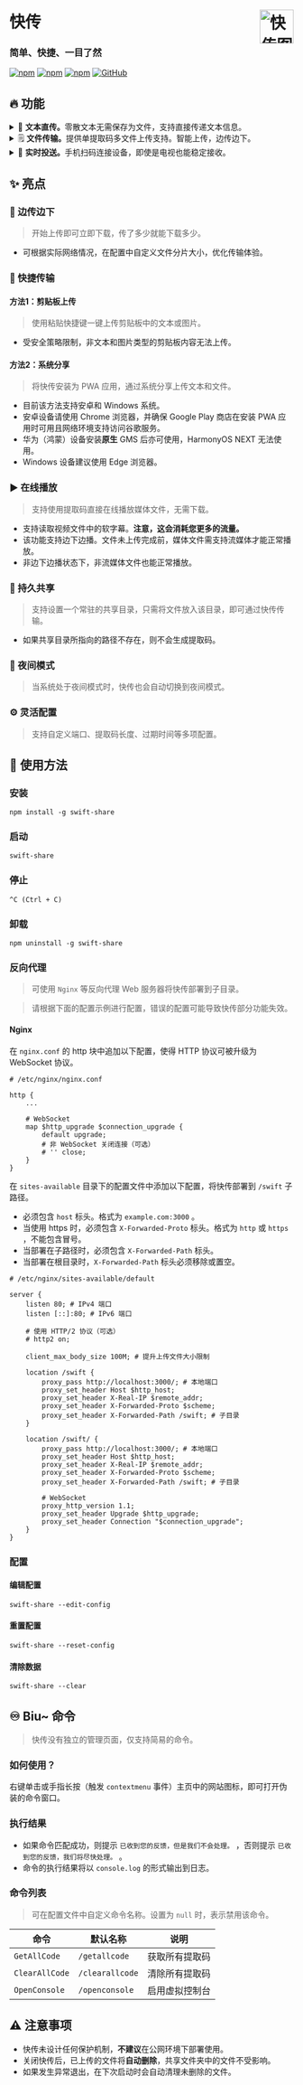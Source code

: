 # 快传<img align="right" alt="快传图标" src="https://github.com/NXY666/swift-share/assets/62371554/cda94cf6-9944-4706-8f5f-6199e6b5816e" title="快传" width="60"/>

### 简单、快捷、一目了然

[![npm](https://img.shields.io/npm/v/swift-share?style=flat-square)](https://www.npmjs.com/package/swift-share)
[![npm](https://img.shields.io/npm/dt/swift-share?style=flat-square)](https://www.npmjs.com/package/swift-share)
[![npm](https://img.shields.io/npm/unpacked-size/swift-share?style=flat-square)](https://www.npmjs.com/package/swift-share)
[![GitHub](https://img.shields.io/github/license/NXY666/swift-share?style=flat-square)](https://github.com/NXY666/swift-share/blob/master/LICENSE)

## 🔥 功能

<!--suppress HtmlDeprecatedAttribute -->
<details>
<summary>💬 <b>文本直传。</b>零散文本无需保存为文件，支持直接传递文本信息。</summary>
<p align="center">
  <img alt="网页截图（文本）" src="https://github.com/NXY666/swift-share/assets/62371554/2ee44445-9bd6-4811-abcd-4c44f8bbde8d" width="400"/>
</p>
</details>
<details>
<summary>🗒️ <b>文件传输。</b>提供单提取码多文件上传支持。智能上传，边传边下。</summary>
<p align="center">
  <img alt="网页截图（文件）" src="https://github.com/NXY666/swift-share/assets/62371554/be027f6f-95b6-44cb-81a6-12f3ccf5e991" width="400"/>
</p>
</details>
<details>
<summary>📨 <b>实时投送。</b>手机扫码连接设备，即使是电视也能稳定接收。</summary>
<p align="center">
  <img alt="网页截图（投送）" src="https://github.com/NXY666/swift-share/assets/62371554/a4f319c2-6f37-453b-86f8-0b2adcf611d6" width="400"/>
</p>
</details>

## ✨ 亮点

### 🔀 边传边下

> 开始上传即可立即下载，传了多少就能下载多少。

* 可根据实际网络情况，在配置中自定义文件分片大小，优化传输体验。

### 🛜 快捷传输

#### 方法1：剪贴板上传

> 使用粘贴快捷键一键上传剪贴板中的文本或图片。

* 受安全策略限制，非文本和图片类型的剪贴板内容无法上传。

#### 方法2：系统分享

> 将快传安装为 PWA 应用，通过系统分享上传文本和文件。

* 目前该方法支持安卓和 Windows 系统。
* 安卓设备请使用 Chrome 浏览器，并确保 Google Play 商店在安装 PWA 应用时可用且网络环境支持访问谷歌服务。
* 华为（鸿蒙）设备安装**原生** GMS 后亦可使用，HarmonyOS NEXT 无法使用。
* Windows 设备建议使用 Edge 浏览器。

### ▶️ 在线播放

> 支持使用提取码直接在线播放媒体文件，无需下载。

* 支持读取视频文件中的软字幕。**注意，这会消耗您更多的流量。**
* 该功能支持边下边播。文件未上传完成前，媒体文件需支持流媒体才能正常播放。
* 非边下边播状态下，非流媒体文件也能正常播放。

### 💼 持久共享

> 支持设置一个常驻的共享目录，只需将文件放入该目录，即可通过快传传输。

* 如果共享目录所指向的路径不存在，则不会生成提取码。

### 🌠 夜间模式

> 当系统处于夜间模式时，快传也会自动切换到夜间模式。

### ⚙️ 灵活配置

> 支持自定义端口、提取码长度、过期时间等多项配置。

## 👀 使用方法

### 安装

```shell
npm install -g swift-share
```

### 启动

```shell
swift-share
```

### 停止

```
^C (Ctrl + C)
```

### 卸载

```shell
npm uninstall -g swift-share
```

### 反向代理

> 可使用 `Nginx` 等反向代理 Web 服务器将快传部署到子目录。

> 请根据下面的配置示例进行配置，错误的配置可能导致快传部分功能失效。

#### Nginx

在 `nginx.conf` 的 http 块中追加以下配置，使得 HTTP 协议可被升级为 WebSocket 协议。

```nginx
# /etc/nginx/nginx.conf

http {
    ...

    # WebSocket
    map $http_upgrade $connection_upgrade {
        default upgrade;
        # 非 WebSocket 关闭连接（可选）
        # '' close;
    }
}
```

在 `sites-available` 目录下的配置文件中添加以下配置，将快传部署到 `/swift` 子路径。

* 必须包含 `host` 标头。格式为 `example.com:3000` 。
* 当使用 https 时，必须包含 `X-Forwarded-Proto` 标头。格式为 `http` 或 `https` ，不能包含冒号。
* 当部署在子路径时，必须包含 `X-Forwarded-Path` 标头。
* 当部署在根目录时，`X-Forwarded-Path` 标头必须移除或置空。

```nginx
# /etc/nginx/sites-available/default

server {
    listen 80; # IPv4 端口
    listen [::]:80; # IPv6 端口

    # 使用 HTTP/2 协议（可选）
    # http2 on; 
    
    client_max_body_size 100M; # 提升上传文件大小限制
    
    location /swift {
        proxy_pass http://localhost:3000/; # 本地端口
        proxy_set_header Host $http_host;
        proxy_set_header X-Real-IP $remote_addr;
        proxy_set_header X-Forwarded-Proto $scheme;
        proxy_set_header X-Forwarded-Path /swift; # 子目录
    }

    location /swift/ {
        proxy_pass http://localhost:3000/; # 本地端口
        proxy_set_header Host $http_host;
        proxy_set_header X-Real-IP $remote_addr;
        proxy_set_header X-Forwarded-Proto $scheme;
        proxy_set_header X-Forwarded-Path /swift; # 子目录

        # WebSocket
        proxy_http_version 1.1;
        proxy_set_header Upgrade $http_upgrade;
        proxy_set_header Connection "$connection_upgrade";
    }
}
```

### 配置

#### 编辑配置

```shell
swift-share --edit-config
```

#### 重置配置

```shell
swift-share --reset-config
```

#### 清除数据

```shell
swift-share --clear
```

## ♾️ Biu~ 命令

> 快传没有独立的管理页面，仅支持简易的命令。

### 如何使用？

右键单击或手指长按（触发 `contextmenu` 事件）主页中的网站图标，即可打开伪装的命令窗口。

### 执行结果

* 如果命令匹配成功，则提示 `已收到您的反馈，但是我们不会处理。` ，否则提示 `已收到您的反馈，我们将尽快处理。` 。
* 命令的执行结果将以 `console.log` 的形式输出到日志。

### 命令列表

> 可在配置文件中自定义命令名称。设置为 `null` 时，表示禁用该命令。

| 命令             | 默认名称            | 说明      |
|----------------|-----------------|---------|
| `GetAllCode`   | `/getallcode`   | 获取所有提取码 |
| `ClearAllCode` | `/clearallcode` | 清除所有提取码 |
| `OpenConsole`  | `/openconsole`  | 启用虚拟控制台 |

## ⚠️ 注意事项

* 快传未设计任何保护机制，**不建议**在公网环境下部署使用。
* 关闭快传后，已上传的文件将**自动删除**，共享文件夹中的文件不受影响。
* 如果发生异常退出，在下次启动时会自动清理未删除的文件。
